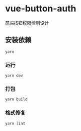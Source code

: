 # vue-button-auth

前端按钮权限控制设计

## 安装依赖

```shell
yarn
```

### 运行

```shell
yarn dev
```

### 打包

```shell
yarn build
```

### 格式修复

```shell
yarn lint
```
